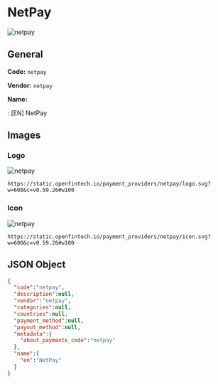 
# NetPay 
![netpay](https://static.openfintech.io/payment_providers/netpay/logo.svg?w=600&c=v0.59.26#w100)  

## General 
 
**Code:** `netpay`  
 
**Vendor:** `netpay`  
 
**Name:**  
 
:	[EN] NetPay  

## Images 

### Logo 
 
![netpay](https://static.openfintech.io/payment_providers/netpay/logo.svg?w=600&c=v0.59.26#w100)  

```
https://static.openfintech.io/payment_providers/netpay/logo.svg?w=600&c=v0.59.26#w100
```  

### Icon 
 
![netpay](https://static.openfintech.io/payment_providers/netpay/icon.svg?w=600&c=v0.59.26#w100)  

```
https://static.openfintech.io/payment_providers/netpay/icon.svg?w=600&c=v0.59.26#w100
```  

## JSON Object 

```json
{
  "code":"netpay",
  "description":null,
  "vendor":"netpay",
  "categories":null,
  "countries":null,
  "payment_method":null,
  "payout_method":null,
  "metadata":{
    "about_payments_code":"netpay"
  },
  "name":{
    "en":"NetPay"
  }
}
```  
